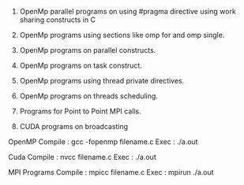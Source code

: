 1. OpenMp parallel programs on using #pragma directive using work sharing constructs in C

2. OpenMp programs using sections like omp for and omp single.

3. OpenMp programs on parallel constructs.

4. OpenMp programs on task construct.

5. OpenMp programs using thread private directives.

6. OpenMp programs on threads scheduling.

7. Programs for Point to Point MPI calls.

8. CUDA programs on broadcasting

OpenMP 
Compile : gcc -fopenmp filename.c
Exec : ./a.out

Cuda 
Compile : nvcc filename.c
Exec : ./a.out

MPI Programs
Compile : mpicc filename.c
Exec : mpirun ./a.out
